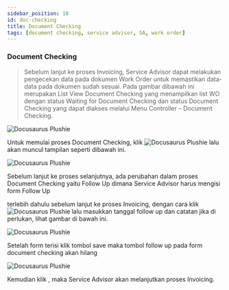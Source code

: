 ```yaml
---
sidebar_position: 10
id: doc-checking
title: Document Checking
tags: [document checking, service advisor, SA, work order]
---
```


### Document Checking

> Sebelum lanjut ke proses Invoicing, Service Advisor dapat melakukan pengecekan data pada dokumen Work Order untuk memastikan data-data pada dokumen sudah sesuai.  Pada gambar dibawah ini merupakan List View Document Checking yang menampilkan list WO dengan status Waiting for Document Checking  dan status Document Checking yang dapat diakses melalui Menu Controller – Document Checking.

![Docusaurus Plushie](/img/body-painting/doc-checking/1.png)

Untuk memulai proses Document Checking, klik ![Docusaurus Plushie](/img/body-painting/doc-checking/tigatitik.png) lalu akan muncul tampilan seperti dibawah ini.

![Docusaurus Plushie](/img/body-painting/doc-checking/2.png)

Sebelum lanjut ke proses selanjutnya, ada perubahan dalam proses Document Checking yaitu Follow Up dimana Service Advisor harus mengisi form Follow Up

terlebih dahulu sebelum lanjut ke proses Invoicing, dengan cara klik ![Docusaurus Plushie](/img/body-painting/doc-checking/followup.png) lalu masukkan tanggal follow up dan catatan jika di perlukan, lihat gambar di bawah ini.

![Docusaurus Plushie](/img/body-painting/doc-checking/3.png)

Setelah form terisi klik tombol save maka tombol follow up pada form document checking akan hilang

![Docusaurus Plushie](/img/body-painting/doc-checking/4.png)

Kemudian klik  , maka Service Advisor akan melanjutkan proses Invoicing.